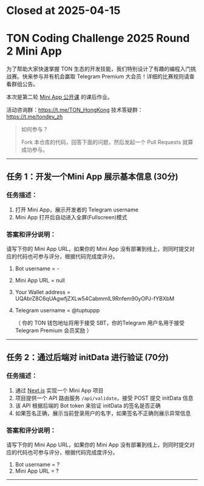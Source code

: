 # Closed at 2025-04-15

# TON Coding Challenge 2025 Round 2 Mini App

为了帮助大家快速掌握 TON 生态的开发技能，我们特别设计了有趣的编程入门挑战赛。快来参与并有机会赢取 Telegram Premium 大会员！详细的比赛规则请查看群组公告。

本次是第二轮 [Mini App 公开课](https://ton-org.notion.site/II-Mini-App-1ba5274bd2cf80118693e830a8992957) 的课后作业。

活动咨询群：https://t.me/TON_HongKong
技术答疑群：https://t.me/tondev_zh


> 如何参与？
> 
> Fork 本仓库的代码，回答下面的问题，然后发起一个 Pull Requests 就算成功参与。

---

## 任务 1：开发一个Mini App 展示基本信息 (30分)

### 任务描述：

1. 打开 Mini App，展示开发者的 Telegram username
2. Mini App 打开后自动进入全屏(Fullscreen)模式

### 答案和评分说明：

请写下你的 Mini App URL，如果你的 Mini App 没有部署到线上，则同时提交对应的代码也可参与评分，根据代码完成度评分。

1. Bot username = -
2. Mini App URL = null
3. Your Wallet address =  UQAbrZ8C6qUAgwfjZXLw54CabmmlL9Rnfem90yOPJ-fYBXbM
4. Telegram username =  @tuptuppp

   （ 你的 TON 钱包地址将用于接受 SBT，你的Telegram 用户名用于接受 Telegram Premium 会员奖励 ）
---

## 任务 2：通过后端对 initData 进行验证 (70分)

### 任务描述：

1. 通过 [Next.js](https://nextjs.org/) 实现一个 Mini App 项目
2. 项目提供一个 API 路由服务 `/api/validate`，接受 POST 提交 initData 信息
3. 该 API 根据后端的 Bot token 来验证 initData 的签名是否正确
4. 如果签名正确，展示当前登录用户的名字，如果签名不正确则展示异常信息


### 答案和评分说明：

请写下你的 Mini App URL，如果你的 Mini App 没有部署到线上，则同时提交对应的代码也可参与评分，根据代码完成度评分。

1. Bot username = ?
2. Mini App URL = ?


---

